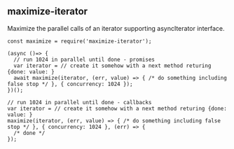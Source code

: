 ## maximize-iterator

Maximize the parallel calls of an iterator supporting asyncIterator interface.

```
const maximize = require('maximize-iterator');

(async ()=> {
  // run 1024 in parallel until done - promises
  var iterator = // create it somehow with a next method returing {done: value: }
  await maximize(iterator, (err, value) => { /* do something including false stop */ }, { concurrency: 1024 });
})();

// run 1024 in parallel until done - callbacks
var iterator = // create it somehow with a next method returing {done: value: }
maximize(iterator, (err, value) => { /* do something including false stop */ }, { concurrency: 1024 }, (err) => {
  /* done */
});
```
